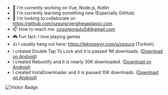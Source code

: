 - 🔭 I'm currently working on Vue, Node.js, Kotlin
- 🌱 I'm currently learning something new (Especially GitHub)
- 👯 I'm looking to collaborate on https://github.com/ozgurg/vergihesaplayici.com
- 📫 How to reach me: ozgurgorgulu54@gmail.com
- 🎮 Fun fact: I love playing games
- 👍 I usually hang out here: https://teknoseyir.com/u/ozgurg (Turkish)
- I created Double Tap To Lock and it is passed 1M downloads. ([Download on Android](https://dttl.page.link/store))
- I created Rebootify and it is nearly 30K downloaded. ([Download on Android](https://instadownloader.page.link/store))
- I created InstaDownloader and it is passed 10K downloads. ([Download on Android](https://rebootify.page.link/store))

 ![Visitor Badge](https://visitor-badge.laobi.icu/badge?page_id=ozgurg)
